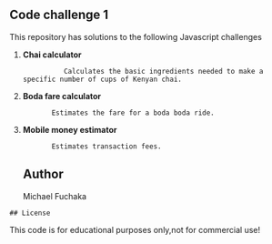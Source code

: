   ## Code challenge 1

  This repository has solutions to the following Javascript challenges

1. **Chai calculator**

                 Calculates the basic ingredients needed to make a specific number of cups of Kenyan chai.

 2.  **Boda fare calculator**

                Estimates the fare for a boda boda ride.

 3.  **Mobile money estimator**

                Estimates transaction fees.


      ## Author

      Michael Fuchaka

    ## License  

   This code is for educational purposes only,not for commercial use! 
